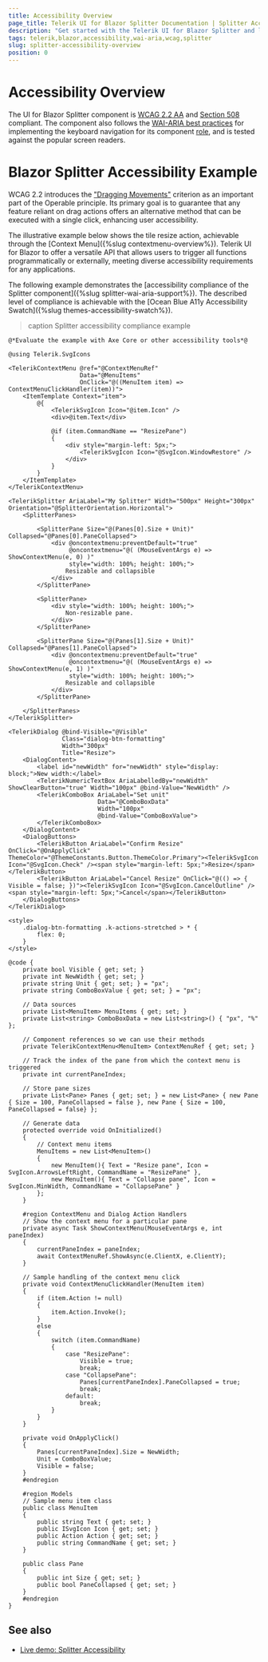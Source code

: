 ```yaml
---
title: Accessibility Overview
page_title: Telerik UI for Blazor Splitter Documentation | Splitter Accessibility Overview
description: "Get started with the Telerik UI for Blazor Splitter and learn about its accessibility support for WAI-ARIA, Section 508, and WCAG 2.2."
tags: telerik,blazor,accessibility,wai-aria,wcag,splitter
slug: splitter-accessibility-overview
position: 0
---
```


# Accessibility Overview

The UI for Blazor Splitter component is <a href="https://www.w3.org/TR/WCAG22" target="_blank">WCAG 2.2 AA</a> and <a href="https://www.section508.gov" target="_blank">Section 508</a> compliant. The component also follows the <a href="https://www.w3.org/WAI/ARIA/apg/" target="_blank">WAI-ARIA best practices</a> for implementing the keyboard navigation for its component <a href="https://www.w3.org/TR/wai-aria/#roles" target="_blank">role</a>, and is tested against the popular screen readers.

# Blazor Splitter Accessibility Example

WCAG 2.2 introduces the <a href="https://www.w3.org/WAI/WCAG22/Understanding/dragging-movements" target="_blank">"Dragging Movements"</a> criterion as an important part of the Operable principle. Its primary goal is to guarantee that any feature reliant on drag actions offers an alternative method that can be executed with a single click, enhancing user accessibility.

The illustrative example below shows the tile resize action, achievable through the [Context Menu]({%slug contextmenu-overview%}). Telerik UI for Blazor to offer a versatile API that allows users to trigger all functions programmatically or externally, meeting diverse accessibility requirements for any applications.

The following example demonstrates the [accessibility compliance of the Splitter component]({%slug splitter-wai-aria-support%}). The described level of compliance is achievable with the [Ocean Blue A11y Accessibility Swatch]({%slug themes-accessibility-swatch%}).

>caption Splitter accessibility compliance example

````RAZOR
@*Evaluate the example with Axe Core or other accessibility tools*@

@using Telerik.SvgIcons

<TelerikContextMenu @ref="@ContextMenuRef"
                    Data="@MenuItems"
                    OnClick="@((MenuItem item) => ContextMenuClickHandler(item))">
    <ItemTemplate Context="item">
        @{
            <TelerikSvgIcon Icon="@item.Icon" />
            <div>@item.Text</div>

            @if (item.CommandName == "ResizePane")
            {
                <div style="margin-left: 5px;">
                    <TelerikSvgIcon Icon="@SvgIcon.WindowRestore" />
                </div>
            }
        }
    </ItemTemplate>
</TelerikContextMenu>

<TelerikSplitter AriaLabel="My Splitter" Width="500px" Height="300px" Orientation="@SplitterOrientation.Horizontal">
    <SplitterPanes>

        <SplitterPane Size="@(Panes[0].Size + Unit)" Collapsed="@Panes[0].PaneCollapsed">
            <div @oncontextmenu:preventDefault="true"
                 @oncontextmenu="@( (MouseEventArgs e) => ShowContextMenu(e, 0) )"
                 style="width: 100%; height: 100%;">
                Resizable and collapsible
            </div>
        </SplitterPane>

        <SplitterPane>
            <div style="width: 100%; height: 100%;">
                Non-resizable pane.
            </div>
        </SplitterPane>

        <SplitterPane Size="@(Panes[1].Size + Unit)" Collapsed="@Panes[1].PaneCollapsed">
            <div @oncontextmenu:preventDefault="true"
                 @oncontextmenu="@( (MouseEventArgs e) => ShowContextMenu(e, 1) )"
                 style="width: 100%; height: 100%;">
                Resizable and collapsible
            </div>
        </SplitterPane>

    </SplitterPanes>
</TelerikSplitter>

<TelerikDialog @bind-Visible="@Visible"
               Class="dialog-btn-formatting"
               Width="300px"
               Title="Resize">
    <DialogContent>
        <label id="newWidth" for="newWidth" style="display: block;">New width:</label>
        <TelerikNumericTextBox AriaLabelledBy="newWidth" ShowClearButton="true" Width="100px" @bind-Value="NewWidth" />
        <TelerikComboBox AriaLabel="Set unit"
                         Data="@ComboBoxData"
                         Width="100px"
                         @bind-Value="ComboBoxValue">
        </TelerikComboBox>
    </DialogContent>
    <DialogButtons>
        <TelerikButton AriaLabel="Confirm Resize" OnClick="@OnApplyClick" ThemeColor="@ThemeConstants.Button.ThemeColor.Primary"><TelerikSvgIcon Icon="@SvgIcon.Check" /><span style="margin-left: 5px;">Resize</span></TelerikButton>
        <TelerikButton AriaLabel="Cancel Resize" OnClick="@(() => { Visible = false; })"><TelerikSvgIcon Icon="@SvgIcon.CancelOutline" /><span style="margin-left: 5px;">Cancel</span></TelerikButton>
    </DialogButtons>
</TelerikDialog>

<style>
    .dialog-btn-formatting .k-actions-stretched > * {
        flex: 0;
    }
</style>

@code {
    private bool Visible { get; set; }
    private int NewWidth { get; set; }
    private string Unit { get; set; } = "px";
    private string ComboBoxValue { get; set; } = "px";

    // Data sources
    private List<MenuItem> MenuItems { get; set; }
    private List<string> ComboBoxData = new List<string>() { "px", "%" };

    // Component references so we can use their methods
    private TelerikContextMenu<MenuItem> ContextMenuRef { get; set; }

    // Track the index of the pane from which the context menu is triggered
    private int currentPaneIndex;

    // Store pane sizes
    private List<Pane> Panes { get; set; } = new List<Pane> { new Pane { Size = 100, PaneCollapsed = false }, new Pane { Size = 100, PaneCollapsed = false} };

    // Generate data
    protected override void OnInitialized()
    {
        // Context menu items
        MenuItems = new List<MenuItem>()
        {
            new MenuItem(){ Text = "Resize pane", Icon = SvgIcon.ArrowsLeftRight, CommandName = "ResizePane" },
            new MenuItem(){ Text = "Collapse pane", Icon = SvgIcon.MinWidth, CommandName = "CollapsePane" }
        };
    }

    #region ContextMenu and Dialog Action Handlers
    // Show the context menu for a particular pane
    private async Task ShowContextMenu(MouseEventArgs e, int paneIndex)
    {
        currentPaneIndex = paneIndex;
        await ContextMenuRef.ShowAsync(e.ClientX, e.ClientY);
    }

    // Sample handling of the context menu click
    private void ContextMenuClickHandler(MenuItem item)
    {
        if (item.Action != null)
        {
            item.Action.Invoke();
        }
        else
        {
            switch (item.CommandName)
            {
                case "ResizePane":
                    Visible = true;
                    break;
                case "CollapsePane":
                    Panes[currentPaneIndex].PaneCollapsed = true;
                    break;
                default:
                    break;
            }
        }
    }

    private void OnApplyClick()
    {
        Panes[currentPaneIndex].Size = NewWidth;
        Unit = ComboBoxValue;
        Visible = false;
    }
    #endregion

    #region Models
    // Sample menu item class
    public class MenuItem
    {
        public string Text { get; set; }
        public ISvgIcon Icon { get; set; }
        public Action Action { get; set; }
        public string CommandName { get; set; }
    }
    
    public class Pane
    {
        public int Size { get; set; }
        public bool PaneCollapsed { get; set; }
    }
    #endregion
}
````

## See also
 * [Live demo: Splitter Accessibility](https://demos.telerik.com/blazor-ui/splitter/keyboard-navigation)
